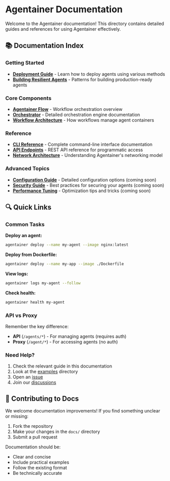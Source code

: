 # Agentainer Documentation

Welcome to the Agentainer documentation! This directory contains detailed guides and references for using Agentainer effectively.

## 📚 Documentation Index

### Getting Started
- **[Deployment Guide](./DEPLOYMENT_GUIDE.md)** - Learn how to deploy agents using various methods
- **[Building Resilient Agents](./RESILIENT_AGENTS.md)** - Patterns for building production-ready agents

### Core Components
- **[Agentainer Flow](./AGENTAINER_FLOW.md)** - Workflow orchestration overview
- **[Orchestrator](./ORCHESTRATOR.md)** - Detailed orchestration engine documentation
- **[Workflow Architecture](./WORKFLOW_ARCHITECTURE.md)** - How workflows manage agent containers

### Reference
- **[CLI Reference](./CLI_REFERENCE.md)** - Complete command-line interface documentation
- **[API Endpoints](./API_ENDPOINTS.md)** - REST API reference for programmatic access
- **[Network Architecture](./NETWORK_ARCHITECTURE.md)** - Understanding Agentainer's networking model

### Advanced Topics
- **[Configuration Guide](./CONFIGURATION.md)** - Detailed configuration options (coming soon)
- **[Security Guide](./SECURITY.md)** - Best practices for securing your agents (coming soon)
- **[Performance Tuning](./PERFORMANCE.md)** - Optimization tips and tricks (coming soon)

## 🔍 Quick Links

### Common Tasks

**Deploy an agent:**
```bash
agentainer deploy --name my-agent --image nginx:latest
```

**Deploy from Dockerfile:**
```bash
agentainer deploy --name my-app --image ./Dockerfile
```

**View logs:**
```bash
agentainer logs my-agent --follow
```

**Check health:**
```bash
agentainer health my-agent
```

### API vs Proxy

Remember the key difference:
- **API** (`/agents/*`) - For managing agents (requires auth)
- **Proxy** (`/agent/*`) - For accessing agents (no auth)

### Need Help?

1. Check the relevant guide in this documentation
2. Look at the [examples](../examples/) directory
3. Open an [issue](https://github.com/oso95/Agentainer-lab/issues)
4. Join our [discussions](https://github.com/oso95/Agentainer-lab/discussions)

## 📝 Contributing to Docs

We welcome documentation improvements! If you find something unclear or missing:

1. Fork the repository
2. Make your changes in the `docs/` directory
3. Submit a pull request

Documentation should be:
- Clear and concise
- Include practical examples
- Follow the existing format
- Be technically accurate
